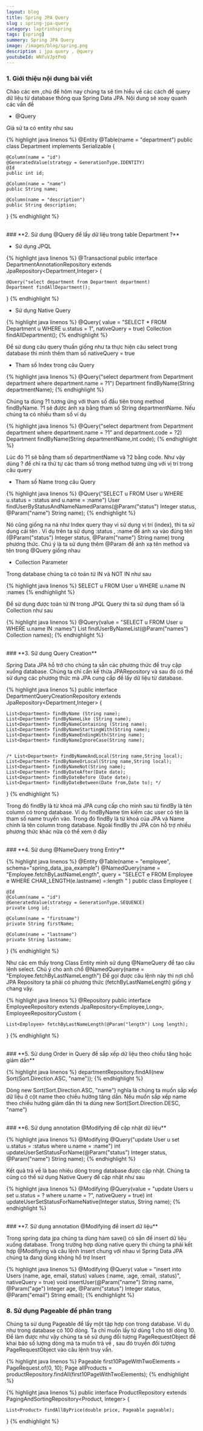 ```yaml
---
layout: blog
title: Spring JPA Query
slug : spring-jpa-query
category: laptrinhspring
tags: [spring]
summery: Spring JPA Query
image: /images/blog/spring.png
description : jpa query , @query
youtubeId: WNfuVJptPnQ
---
```


### **1. Giới thiệu nội dung bài viết**

Chào các em ,chủ để hôm nay chúng ta sẽ tìm hiểu về các cách để query dữ liệu từ database thông qua Spring Data JPA. Nội
dung sẽ xoay quanh các vấn đề  

- @Query

Giả sử ta có entity như sau

{% highlight java  linenos %}
@Entity
@Table(name = "department")
public class Department implements Serializable {

    @Column(name = "id")
    @GeneratedValue(strategy = GenerationType.IDENTITY)
    @Id
    public int id;

    @Column(name = "name")
    public String name;

    @Column(name = "description")
    public String description;
}
{% endhighlight %}

<br>
### **2. Sử dung @Query để lấy dữ liệu trong table Department ?**

- Sử dụng JPQL

{% highlight java  linenos %}
@Transactional
public interface DepartmentAnnotationRepository extends JpaRepository<Department,Integer> {

    @Query("select department from Department department)
    Department findAllDepartment();
}
{% endhighlight %}

- Sử dụng Native Query

{% highlight java  linenos %}
@Query(
  value = "SELECT * FROM Department u WHERE u.status = 1",
  nativeQuery = true)
Collection<Department> findAllDepartment();
{% endhighlight %}

Để sử dung câu query thuần giống như ta thực hiện câu select trong database thì mình thêm tham số nativeQuery = true

- Tham số Index trong câu Query

{% highlight java  linenos %}
@Query("select department from Department department where department.name = ?1")
    Department findByName(String departmentName);
{% endhighlight %}

Chúng ta dùng ?1 tương ứng với tham số đầu tiên trong method findByName. ?1 sẽ được ánh xạ bằng tham số String departmentName. Nếu
chúng ta có nhiều tham số ví dụ

{% highlight java  linenos %}
@Query("select department from Department department where department.name = ?1" and department.code = ?2)
    Department findByName(String departmentName,int code);
{% endhighlight %}

Lúc đó ?1 sẽ bằng tham số departmentName và ?2 bằng code. Như vậy dùng ? để chỉ ra thứ tự các tham số trong method tương ứng với vị trí trong câu query

- Tham số Name trong câu Query

{% highlight java  linenos %}
@Query("SELECT u FROM User u WHERE u.status = :status and u.name = :name")
User findUserByStatusAndNameNamedParams(@Param("status") Integer status, @Param("name") String name);
{% endhighlight %}

Nó cũng giống na ná như Index query thay vì sử dụng vị trí (index), thì ta sử dung cái tên . Ví dụ trên ta sử dụng :status , :name để ánh xạ vào đúng tên (@Param("status") Integer status, @Param("name") String name) trong phương thức. Chú ý là ta sử dụng thêm @Param để ánh xạ tên method và tên trong @Query giống nhau

- Collection Parameter

Trong database chúng ta có toán tử IN và NOT IN như sau

{% highlight java  linenos %}
SELECT u FROM User u WHERE u.name IN :names
{% endhighlight %}

Để sử dụng được toán tử IN trong JPQL Query thì ta sử dụng tham số là Collection như sau

{% highlight java  linenos %}
@Query(value = "SELECT u FROM User u WHERE u.name IN :names")
List<User> findUserByNameList(@Param("names") Collection<String> names);
{% endhighlight %}

<br>
### **3. Sử dung Query Creation**

Spring Data JPA hỗ trở cho chúng ta sẳn các phương thức để truy cập xuống database. Chúng ta chỉ cần kế thừa JPARepository và sau đó có thể sử dụng các phương thức mà JPA cung cấp đề lấy dữ liệu từ database.

{% highlight java  linenos %}
public interface DepartmentQueryCreationRepository extends JpaRepository<Department,Integer> {

    List<Department> findByName (String name);
    List<Department> findByNameLike (String name);
    List<Department> findByNameContaining (String name);
    List<Department> findByNameStartingWith(String name);
    List<Department> findByNameEndingWith(String name);
    List<Department> findByNameIgnoreCase(String name);


    /* List<Department> findByNameAndLocal(String name,String local);
    List<Department> findByNameOrLocal(String name,String local);
    List<Department> findByNameNot(String name);
    List<Department> findByDateAfter(Date date);
    List<Department> findByDateBefore (Date date);
    List<Department> findByDateBetween(Date from,Date to); */

}
{% endhighlight %}

Trong đó findBy là từ khoá mà JPA cung cấp cho mình sau từ findBy là tên column có trong database. Ví dụ findByName tìm kiếm các user có tên là tham số name truyền vào. Trong đó findBy là từ khoá của JPA và Name chính là tên column trong database. Ngoài findBy thì JPA còn hỗ trợ nhiều phương thức khác nữa có thể xem ở đây

<br>
### **4. Sử dung @NameQuery trong Entiry**

{% highlight java  linenos %}
@Entity
@Table(name = "employee", schema="spring_data_jpa_example")
@NamedQuery(name = "Employee.fetchByLastNameLength",
        query = "SELECT e FROM Employee e WHERE CHAR_LENGTH(e.lastname) =:length "
)
public class Employee {

    @Id
    @Column(name = "id")
    @GeneratedValue(strategy = GenerationType.SEQUENCE)
    private Long id;

    @Column(name = "firstname")
    private String firstName;

    @Column(name = "lastname")
    private String lastname;
 }
{% endhighlight %}     

Như các em thấy trong Class Entity mình sử dụng @NameQuery để tạo câu lệnh select. Chú ý cho anh chổ @NamedQuery(name = "Employee.fetchByLastNameLength") Để gọi được câu lệnh này thì nơi chỗ JPA Repository ta phải có phương thức (fetchByLastNameLength) giống y chang vậy.

{% highlight java  linenos %}
@Repository
public interface EmployeeRepository extends JpaRepository<Employee,Long>, EmployeeRepositoryCustom {

    List<Employee> fetchByLastNameLength(@Param("length") Long length);
}
{% endhighlight %}

<br>
### **5. Sử dung Order in Query để sắp xếp dữ liệu theo chiều tăng hoặc giảm dần**

{% highlight java  linenos %}
departmentRepository.findAll(new Sort(Sort.Direction.ASC, "name"));
{% endhighlight %}

Dòng new Sort(Sort.Direction.ASC, "name") nghĩa là chúng ta muốn sắp xếp dữ liệu ở cột name theo chiều hướng tăng dần. Nếu muốn sắp xếp name theo chiều hướng giảm dần thì ta dùng new Sort(Sort.Direction.DESC, "name")

<br>
### **6. Sử dụng annotation @Modifying để cập nhật dữ liệu**

{% highlight java  linenos %}
@Modifying
@Query("update User u set u.status = :status where u.name = :name")
int updateUserSetStatusForName(@Param("status") Integer status,
  @Param("name") String name);
{% endhighlight %}

Kết quả trả về là bao nhiêu dòng trong database được cập nhật. Chúng ta cũng có thể sử dụng Native Query để cập nhật như sau

{% highlight java  linenos %}
@Modifying
@Query(value = "update Users u set u.status = ? where u.name = ?",
  nativeQuery = true)
int updateUserSetStatusForNameNative(Integer status, String name);
{% endhighlight %}

<br>
### **7. Sử dụng annotation @Modifying để insert dữ liệu**

Trong spring data jpa chúng ta dùng hàm save() có sẳn để insert dữ liệu xuống database. Trong trường hợp dùng native query thì chúng ta phải kết hợp @Modifiying và câu lệnh Insert chung với nhau vì Spring Data JPA chúng ta đang dùng không hổ trợ Insert

{% highlight java  linenos %}
@Modifying
@Query(
  value =
    "insert into Users (name, age, email, status) values (:name, :age, :email, :status)",
  nativeQuery = true)
void insertUser(@Param("name") String name, @Param("age") Integer age,
  @Param("status") Integer status, @Param("email") String email);
{% endhighlight %}

### **8. Sử dụng Pageable để phân trang**

Chúng ta sử dụng Pageable để lấy một tập hợp con trong database. Ví dụ như trong database có 100 dòng. Ta chỉ muốn lấy từ dùng 1 cho tới dòng 10. Để làm được như vậy chúng ta sẽ sử dụng đối tượng PageRequestObject để khai báo số lượng dòng mà ta muốn trả về , sau đó truyền đối tượng PageRequestObject vào câu lệnh truy vấn.

{% highlight java  linenos %}
Pageable first10PageWithTwoElements = PageRequest.of(0, 10);
Page<Product> allProducts = productRepository.findAll(first10PageWithTwoElements);
{% endhighlight %}

{% highlight java  linenos %}
public interface ProductRepository extends PagingAndSortingRepository<Product, Integer> {

    List<Product> findAllByPrice(double price, Pageable pageable);
}
{% endhighlight %}

